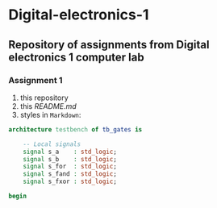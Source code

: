 # Digital-electronics-1
## Repository of assignments from Digital electronics 1 computer lab
### Assignment 1
1. this repository
2. this *README.md*
3. styles in `Markdown`:
```VHDL
architecture testbench of tb_gates is

    -- Local signals
    signal s_a    : std_logic;
    signal s_b    : std_logic;
    signal s_for  : std_logic;
    signal s_fand : std_logic;
    signal s_fxor : std_logic;

begin
```

